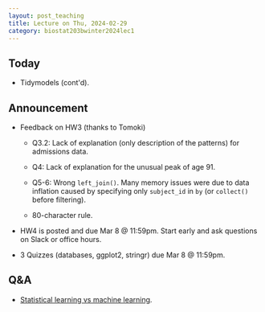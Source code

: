 ```yaml
---
layout: post_teaching
title: Lecture on Thu, 2024-02-29
category: biostat203bwinter2024lec1
---
```


## Today

* Tidymodels (cont'd).

## Announcement

* Feedback on HW3 (thanks to Tomoki)

    * Q3.2: Lack of explanation (only description of the patterns) for admissions data.  
    
    * Q4: Lack of explanation for the unusual peak of age 91.
    
    * Q5-6: Wrong `left_join()`. Many memory issues were due to data inflation caused by specifying only `subject_id` in `by` (or `collect()` before filtering).
    
    * 80-character rule.

* HW4 is posted and due Mar 8 @ 11:59pm. Start early and ask questions on Slack or office hours.

* 3 Quizzes (databases, ggplot2, stringr) due Mar 8 @ 11:59pm.

## Q&A

* [Statistical learning vs machine learning](https://ucla-biostat-203b.github.io/2024winter/slides/14-statlearn/statlearn.html#statistical-learning-vs-machine-learning).
